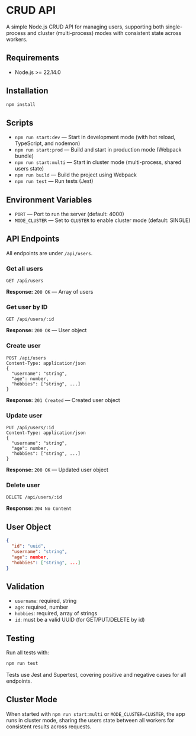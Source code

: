 # CRUD API

A simple Node.js CRUD API for managing users, supporting both single-process and cluster (multi-process) modes with consistent state across workers.

## Requirements

- Node.js >= 22.14.0

## Installation

```bash
npm install
```

## Scripts

- `npm run start:dev` — Start in development mode (with hot reload, TypeScript, and nodemon)
- `npm run start:prod` — Build and start in production mode (Webpack bundle)
- `npm run start:multi` — Start in cluster mode (multi-process, shared users state)
- `npm run build` — Build the project using Webpack
- `npm run test` — Run tests (Jest)

## Environment Variables

- `PORT` — Port to run the server (default: 4000)
- `MODE_CLUSTER` — Set to `CLUSTER` to enable cluster mode (default: SINGLE)

## API Endpoints

All endpoints are under `/api/users`.

### Get all users

```
GET /api/users
```

**Response:** `200 OK` — Array of users

### Get user by ID

```
GET /api/users/:id
```

**Response:** `200 OK` — User object

### Create user

```
POST /api/users
Content-Type: application/json
{
  "username": "string",
  "age": number,
  "hobbies": ["string", ...]
}
```

**Response:** `201 Created` — Created user object

### Update user

```
PUT /api/users/:id
Content-Type: application/json
{
  "username": "string",
  "age": number,
  "hobbies": ["string", ...]
}
```

**Response:** `200 OK` — Updated user object

### Delete user

```
DELETE /api/users/:id
```

**Response:** `204 No Content`

## User Object

```json
{
  "id": "uuid",
  "username": "string",
  "age": number,
  "hobbies": ["string", ...]
}
```

## Validation

- `username`: required, string
- `age`: required, number
- `hobbies`: required, array of strings
- `id`: must be a valid UUID (for GET/PUT/DELETE by id)

## Testing

Run all tests with:

```bash
npm run test
```

Tests use Jest and Supertest, covering positive and negative cases for all endpoints.

## Cluster Mode

When started with `npm run start:multi` or `MODE_CLUSTER=CLUSTER`, the app runs in cluster mode, sharing the users state between all workers for consistent results across requests.
